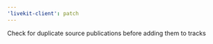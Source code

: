 ```yaml
---
'livekit-client': patch
---
```


Check for duplicate source publications before adding them to tracks
